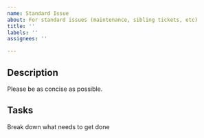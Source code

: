 ```yaml
---
name: Standard Issue
about: For standard issues (maintenance, sibling tickets, etc)
title: ''
labels: ''
assignees: ''

---
```


## Description
Please be as concise as possible.

## Tasks
Break down what needs to get done
